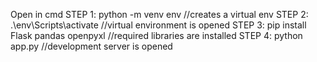 Open in cmd
STEP 1: python -m venv env                   //creates a virtual env  STEP 2: .\env\Scripts\activate  //virtual environment is opened  STEP 3:  pip install Flask pandas openpyxl   //required libraries are installed STEP 4: python app.py          //development server is opened 
